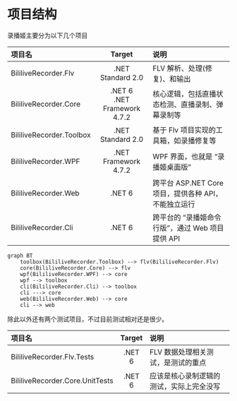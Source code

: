 # 项目结构

录播姬主要分为以下几个项目

项目名 | Target | 说明
:---- | :-----: | :---
BililiveRecorder.Flv | .NET Standard 2.0 | FLV 解析、处理(修复)、和输出
BililiveRecorder.Core | .NET 6<br>.NET Framework 4.7.2 | 核心逻辑，包括直播状态检测、直播录制、弹幕录制等
BililiveRecorder.Toolbox | .NET Standard 2.0 | 基于 Flv 项目实现的工具箱，如录播修复等
BililiveRecorder.WPF | .NET Framework 4.7.2 | WPF 界面，也就是 “录播姬桌面版”
BililiveRecorder.Web | .NET 6 | 跨平台 ASP.NET Core 项目，提供各种 API，不能独立运行
BililiveRecorder.Cli | .NET 6 | 跨平台的 “录播姬命令行版”，通过 Web 项目提供 API

```mermaid
graph BT
    toolbox(BililiveRecorder.Toolbox) --> flv(BililiveRecorder.Flv)
    core(BililiveRecorder.Core) --> flv
    wpf(BililiveRecorder.WPF) --> core
    wpf --> toolbox
    cli(BililiveRecorder.Cli) --> toolbox
    cli ---> core
    web(BililiveRecorder.Web) --> core
    cli --> web
```

除此以外还有两个测试项目，不过目前测试相对还是很少。

项目名 | Target | 说明
:---- | :-----: | :---
BililiveRecorder.Flv.Tests | .NET 6 | FLV 数据处理相关测试，是测试的重点
BililiveRecorder.Core.UnitTests | .NET 6 | 应该是核心录制逻辑的测试，实际上完全没写

